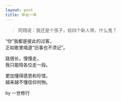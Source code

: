 ```yaml
---
layout: post
title: 毕业一年
---
```


> 阿翔说：我还是个孩子，给四个新人带，什么鬼？

“你”我都是彼此的过客，<br>
正如歌里唱道“旧事也不须记”。

路很长，慢慢走，<br>
我只能陪各位走一段。

更加懂得感恩和珍惜，<br>
越来越不懂信仰何物。

by 一世修行
